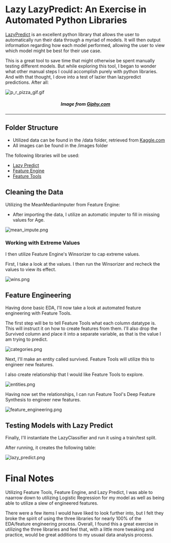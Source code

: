 # Lazy LazyPredict: An Exercise in Automated Python Libraries

[LazyPredict](https://pypi.org/project/lazypredict/) is an excellent python library that allows the user to automatically run their data through a myriad of models. It will then output information regarding how each model performed, allowing the user to view which model might be best for their use case.

This is a great tool to save time that might otherwise be spent manually testing different models. But while exploring this tool, I began to wonder what other manual steps I could accomplish purely with python libraries. And with that thought, I dove into a test of lazier than lazypredict predictions. After all:

![p_r_pizza_gif.gif](https://raw.githubusercontent.com/ismizu/Lazy_LazyPredict/main/images/p_r_pizza_gif.gif)

<h5 align = 'center'>
    Image from
    <a href = ' https://giphy.com/gifs/time-money-power-p6iPHyrGYLiRq'>
    Giphy.com
    </a>
</h5>

___

## Folder Structure

- Utilized data can be found in the /data folder, retrieved from [Kaggle.com](https://www.kaggle.com/c/titanic/overview)
- All images can be found in the /images folder

The following libraries will be used:
- [Lazy Predict](https://pypi.org/project/lazypredict/)
- [Feature Engine](https://pypi.org/project/feature-engine/)
- [Feature Tools](https://pypi.org/project/featuretools/)

## Cleaning the Data

Utilizing the MeanMedianImputer from Feature Engine:

- After importing the data, I utilize an automatic imputer to fill in missing values for Age.

![mean_impute.png](https://raw.githubusercontent.com/ismizu/Lazy_LazyPredict/main/images/mean_impute.png)

### Working with Extreme Values

I then utilize Feature Engine's Winsorizer to cap extreme values.

First, I take a look at the values. I then run the Winsorizer and recheck the values to view its effect.

![wins.png](https://raw.githubusercontent.com/ismizu/Lazy_LazyPredict/main/images/wins.png)

## Feature Engineering

Having done basic EDA, I'll now take a look at automated feature engineering with Feature Tools.

The first step will be to tell Feature Tools what each column datatype is. This will instruct it on how to create features from them. I'll also drop the Survived column and place it into a separate variable, as that is the value I am trying to predict.

![categories.png](https://raw.githubusercontent.com/ismizu/Lazy_LazyPredict/main/images/categories.png)

Next, I'll make an entity called survived. Feature Tools will utilize this to engineer new features.

I also create relationship that I would like Feature Tools to explore.

![entities.png](https://raw.githubusercontent.com/ismizu/Lazy_LazyPredict/main/images/entities.png)

Having now set the relationships, I can run Feature Tool's Deep Feature Synthesis to engineer new features.

![feature_engineering.png](https://raw.githubusercontent.com/ismizu/Lazy_LazyPredict/main/images/feature_engineering.png)

## Testing Models with Lazy Predict

Finally, I'll instantiate the LazyClassifier and run it using a train/test split.

After running, it creates the following table:

![lazy_predict.png](https://raw.githubusercontent.com/ismizu/Lazy_LazyPredict/main/images/lazy_predict.png)

# Final Notes

Utilizing Feature Tools, Feature Engine, and Lazy Predict, I was able to naarrow down to utilizing Logistic Regression for my model as well as being able to utilize a slew of engineered features.

There were a few items I would have liked to look further into, but I felt they broke the spirit of using the three libraries for nearly 100% of the EDA/feature engineering process. Overall, I found this a great exercise in utilizing the three libraries and feel that, with a little more tweaking and practice, would be great additions to my usuaal data analysis process.
